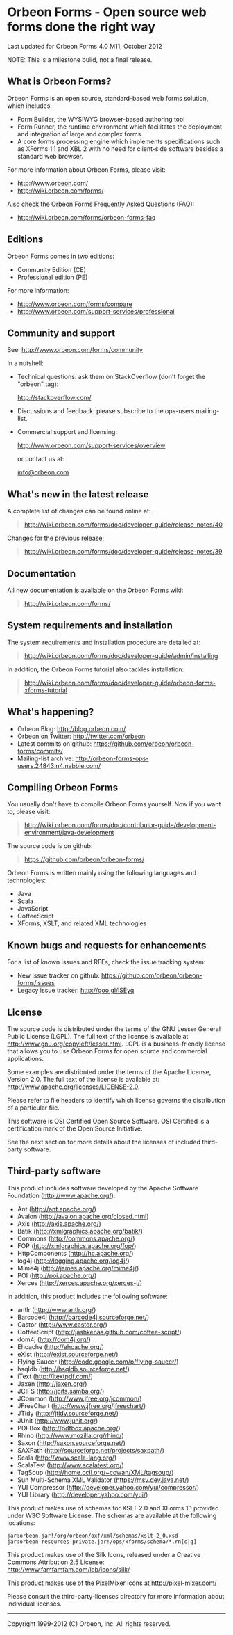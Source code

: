 Orbeon Forms - Open source web forms done the right way
=======================================================

Last updated for Orbeon Forms 4.0 M11, October 2012

NOTE: This is a milestone build, not a final release.


What is Orbeon Forms?
---------------------

Orbeon Forms is an open source, standard-based web forms solution, which
includes:

- Form Builder, the WYSIWYG browser-based authoring tool
- Form Runner, the runtime environment which facilitates the deployment and
  integration of large and complex forms
- A core forms processing engine which implements specifications such as XForms 1.1
  and XBL 2 with no need for client-side software besides a standard web browser.

For more information about Orbeon Forms, please visit:

- <http://www.orbeon.com/>
- <http://wiki.orbeon.com/forms/>

Also check the Orbeon Forms Frequently Asked Questions (FAQ):

- <http://wiki.orbeon.com/forms/orbeon-forms-faq>


Editions
--------

Orbeon Forms comes in two editions:

- Community Edition (CE)
- Professional edition (PE)

For more information:

- <http://www.orbeon.com/forms/compare>
- <http://www.orbeon.com/support-services/professional>


Community and support
---------------------

See: <http://www.orbeon.com/forms/community>

In a nutshell:

- Technical questions: ask them on StackOverflow (don't forget the "orbeon"
  tag):

  <http://stackoverflow.com/>

- Discussions and feedback: please subscribe to the ops-users mailing-list.

- Commercial support and licensing:

  <http://www.orbeon.com/support-services/overview>

  or contact us at:

  <info@orbeon.com>


What's new in the latest release
--------------------------------

A complete list of changes can be found online at:

> <http://wiki.orbeon.com/forms/doc/developer-guide/release-notes/40>

Changes for the previous release:

> <http://wiki.orbeon.com/forms/doc/developer-guide/release-notes/39>


Documentation
-------------

All new documentation is available on the Orbeon Forms wiki:

> <http://wiki.orbeon.com/forms/>


System requirements and installation
------------------------------------

The system requirements and installation procedure are detailed at:

> <http://wiki.orbeon.com/forms/doc/developer-guide/admin/installing>

In addition, the Orbeon Forms tutorial also tackles installation:

> <http://wiki.orbeon.com/forms/doc/developer-guide/orbeon-forms-xforms-tutorial>


What's happening?
-----------------

- Orbeon Blog: <http://blog.orbeon.com/>
- Orbeon on Twitter: <http://twitter.com/orbeon>
- Latest commits on github: <https://github.com/orbeon/orbeon-forms/commits/>
- Mailing-list archive: <http://orbeon-forms-ops-users.24843.n4.nabble.com/>


Compiling Orbeon Forms
----------------------

You usually don't have to compile Orbeon Forms yourself. Now if you want to,
please visit:

> <http://wiki.orbeon.com/forms/doc/contributor-guide/development-environment/java-development>

The source code is on github:

> <https://github.com/orbeon/orbeon-forms/>

Orbeon Forms is written mainly using the following languages and technologies:

- Java
- Scala
- JavaScript
- CoffeeScript
- XForms, XSLT, and related XML technologies


Known bugs and requests for enhancements
----------------------------------------

For a list of known issues and RFEs, check the issue tracking system:

- New issue tracker on github: <https://github.com/orbeon/orbeon-forms/issues>
- Legacy issue tracker: <http://goo.gl/iSEyq>


License
-------

The source code is distributed under the terms of the GNU Lesser General
Public License (LGPL). The full text of the license is available at
<http://www.gnu.org/copyleft/lesser.html>. LGPL is a business-friendly
license that allows you to use Orbeon Forms for open source and
commercial applications.

Some examples are distributed under the terms of the Apache License,
Version 2.0. The full text of the license is available at:
<http://www.apache.org/licenses/LICENSE-2.0>.

Please refer to file headers to identify which license governs the
distribution of a particular file.

This software is OSI Certified Open Source Software. OSI Certified is
a certification mark of the Open Source Initiative.

See the next section for more details about the licenses of included
third-party software.


Third-party software
--------------------

This product includes software developed by the Apache Software Foundation
(http://www.apache.org/):

- Ant (<http://ant.apache.org/>)
- Avalon (<http://avalon.apache.org/closed.html>)
- Axis (<http://axis.apache.org/>)
- Batik (<http://xmlgraphics.apache.org/batik/>)
- Commons (<http://commons.apache.org/>)
- FOP (<http://xmlgraphics.apache.org/fop/>)
- HttpComponents (<http://hc.apache.org/>)
- log4j (<http://logging.apache.org/log4j/>)
- Mime4j (<http://james.apache.org/mime4j/>)
- POI (<http://poi.apache.org/>)
- Xerces (<http://xerces.apache.org/xerces-j/>)

In addition, this product includes the following software:

- antlr (<http://www.antlr.org/>)
- Barcode4j (<http://barcode4j.sourceforge.net/>)
- Castor (<http://www.castor.org/>)
- CoffeeScript (<http://jashkenas.github.com/coffee-script/>)
- dom4j (<http://dom4j.org/>)
- Ehcache (<http://ehcache.org/>)
- eXist (<http://exist.sourceforge.net/>)
- Flying Saucer (<http://code.google.com/p/flying-saucer/>)
- hsqldb (<http://hsqldb.sourceforge.net/>)
- iText (<http://itextpdf.com/>)
- Jaxen (<http://jaxen.org/>)
- JCIFS (<http://jcifs.samba.org/>)
- JCommon (<http://www.jfree.org/jcommon/>)
- JFreeChart (<http://www.jfree.org/jfreechart/>)
- JTidy (<http://jtidy.sourceforge.net/>)
- JUnit (<http://www.junit.org/>)
- PDFBox (<http://pdfbox.apache.org/>)
- Rhino (<http://www.mozilla.org/rhino/>)
- Saxon (<http://saxon.sourceforge.net/>)
- SAXPath (<http://sourceforge.net/projects/saxpath/>)
- Scala (<http://www.scala-lang.org/>)
- ScalaTest (<http://www.scalatest.org/>)
- TagSoup (<http://home.ccil.org/~cowan/XML/tagsoup/>)
- Sun Multi-Schema XML Validator (<https://msv.dev.java.net/>)
- YUI Compressor (<http://developer.yahoo.com/yui/compressor/>)
- YUI Library (<http://developer.yahoo.com/yui/>)

This product makes use of schemas for XSLT 2.0 and XForms 1.1 provided
under W3C Software License. The schemas are available at the following
locations:

    jar:orbeon.jar!/org/orbeon/oxf/xml/schemas/xslt-2_0.xsd
    jar:orbeon-resources-private.jar!/ops/xforms/schema/*.rn[c|g]

This product makes use of the Silk Icons, released under a Creative Commons
Attribution 2.5 License: http://www.famfamfam.com/lab/icons/silk/

This product makes use of the PixelMixer icons at http://pixel-mixer.com/

Please consult the third-party-licenses directory for more information
about individual licenses.

---

Copyright 1999-2012 (C) Orbeon, Inc. All rights reserved.
